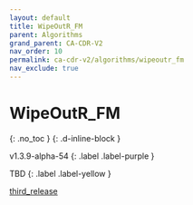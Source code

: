 ```yaml
---
layout: default
title: WipeOutR_FM
parent: Algorithms
grand_parent: CA-CDR-V2
nav_order: 10
permalink: ca-cdr-v2/algorithms/wipeoutr_fm
nav_exclude: true
---
```


# WipeOutR_FM
{: .no_toc }
{: .d-inline-block }

<span style = "text-transform: lowercase">v1.3.9-alpha-54</span>
{: .label .label-purple }

TBD
{: .label .label-yellow }

[third_release](https://github.com/manleviet/CA-CDR-V2/blob/third_release/ca-cdr-package/src/main/java/at/tugraz/ist/ase/cacdr/algorithms/WipeOutR_FM.java)